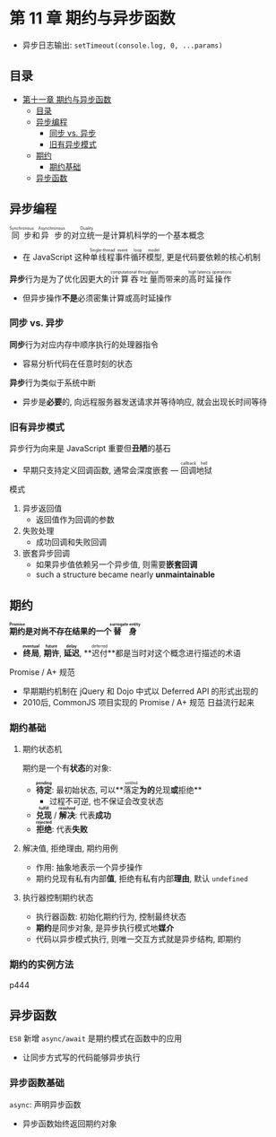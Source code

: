 # 第 11 章 期约与异步函数

- 异步日志输出: `setTimeout(console.log, 0, ...params)`

## 目录
- [第十一章 期约与异步函数](#第十一章-期约与异步函数)
  - [目录](#目录)
  - [异步编程](#异步编程)
    - [同步 vs. 异步](#同步-vs-异步)
    - [旧有异步模式](#旧有异步模式)
  - [期约](#期约)
    - [期约基础](#期约基础)
  - [异步函数](#异步函数)

## 异步编程

<ruby>同步<rt>Synchronous</rt></ruby>和<ruby>异步<rt>Asynchronous</rt></ruby>的<ruby>对立统一<rt>Duality</rt></ruby>是计算机科学的一个基本概念

- 在 JavaScript 这种<ruby>单线程<rt>Single-thread</rt>事件循环模型<rt>event loop model</rt></ruby>, 更是代码要依赖的核心机制

**异步**行为是为了优化因更大的<ruby>计算吞吐量<rt>computational throughput </rt></ruby>而带来的<ruby>高时延操作<rt>high latency operations</rt></ruby>

- 但异步操作**不是**必须密集计算或高时延操作

### 同步 vs. 异步

**同步**行为对应内存中顺序执行的处理器指令

- 容易分析代码在任意时刻的状态

**异步**行为类似于系统中断

- 异步是**必要**的, 向远程服务器发送请求并等待响应, 就会出现长时间等待

### 旧有异步模式

异步行为向来是 JavaScript 重要但**丑陋**的基石

- 早期只支持定义回调函数, 通常会深度嵌套 — <ruby>回调<rt>callback</rt>地狱<rt>hell</rt></ruby>

模式
1. 异步返回值
   - 返回值作为回调的参数
2. 失败处理
   - 成功回调和失败回调
3. 嵌套异步回调
   - 如果异步值依赖另一个异步值, 则需要**嵌套回调**
   - such a structure became nearly **unmaintainable**

## 期约

**<ruby>期约<rt>Promise</rt></ruby>**是对尚不存在结果的一个**<ruby>替身<rt>surrogate entity</rt></ruby>**

- **<ruby>终局<rt>eventual</rt></ruby>**, **<ruby>期许<rt>future</rt></ruby>**, **<ruby>延迟<rt>delay</rt></ruby>**, **<ruby>迟付<rt>deferred</rt></ruby>**都是当时对这个概念进行描述的术语

Promise / A+ 规范
- 早期期约机制在 jQuery 和 Dojo 中式以 Deferred API 的形式出现的
- 2010后, CommonJS 项目实现的 Promise / A+ 规范 日益流行起来

### 期约基础

1. 期约状态机

   期约是一个有**状态**的对象: 

   - **<ruby>待定<rt>pending</rt></ruby>**: 最初始状态, 可以**<ruby>落定<rt>settled</rt></ruby>**为的**兑现**或**拒绝**
     - 过程不可逆, 也不保证会改变状态
   - **<ruby>兑现<rt>fulfill</rt></ruby>** / **<ruby>解决<rt>resolved</rt></ruby>**: 代表**成功**
   - **<ruby>拒绝<rt>rejected</rt></ruby>**: 代表**失败**

2. 解决值, 拒绝理由, 期约用例

   - 作用: 抽象地表示一个异步操作
   - 期约兑现有私有内部**值**, 拒绝有私有内部**理由**, 默认 `undefined`

3. 执行器控制期约状态

   - 执行器函数: 初始化期约行为, 控制最终状态
   - **期约**是同步对象, 是异步执行模式地**媒介**
   - 代码以异步模式执行, 则唯一交互方式就是异步结构, 即期约

### 期约的实例方法

p444

## 异步函数

`ES8` 新增 `async/await` 是期约模式在函数中的应用

- 让同步方式写的代码能够异步执行

### 异步函数基础

`async`: 声明异步函数

- 异步函数始终返回期约对象